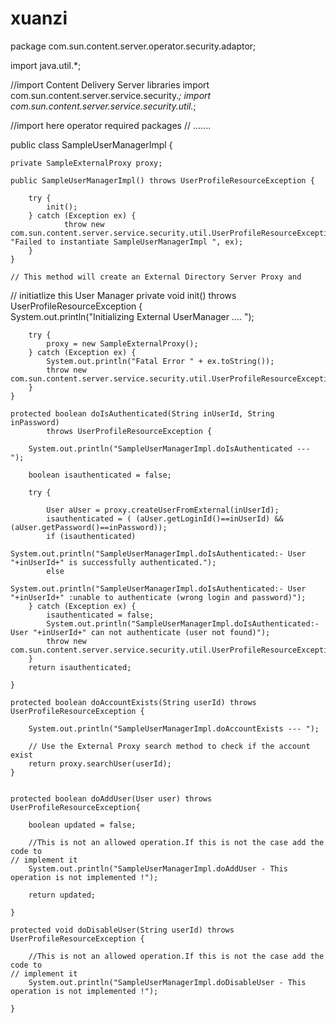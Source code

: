 # xuanzi
package com.sun.content.server.operator.security.adaptor; 
 
import java.util.*; 
 
//import Content Delivery Server libraries 
import com.sun.content.server.service.security.*; 
import com.sun.content.server.service.security.util.*; 
 
//import here operator required packages 
// ....... 
 
public class SampleUserManagerImpl { 
 
	private SampleExternalProxy proxy; 
 
	public SampleUserManagerImpl() throws UserProfileResourceException { 
		 
		try { 
			init();			 
		} catch (Exception ex) { 
				throw new com.sun.content.server.service.security.util.UserProfileResourceException( "Failed to instantiate SampleUserManagerImpl ", ex); 
		} 
	} 
 
	// This method will create an External Directory Server Proxy and 
  // initiatlize this User Manager 
		private void init() throws UserProfileResourceException 
	{	 
		System.out.println("Initializing External UserManager .... "); 
		 
		try { 
			proxy = new SampleExternalProxy(); 
		} catch (Exception ex) { 
			System.out.println("Fatal Error " + ex.toString()); 
			throw new com.sun.content.server.service.security.util.UserProfileResourceException(ex.toString()); 
		} 
	} 
 
	protected boolean doIsAuthenticated(String inUserId, String inPassword) 
			throws UserProfileResourceException { 
				 	 
		System.out.println("SampleUserManagerImpl.doIsAuthenticated --- ");  
 
		boolean isauthenticated = false; 
		 
		try { 
    
			User aUser = proxy.createUserFromExternal(inUserId); 
			isauthenticated = ( (aUser.getLoginId()==inUserId) && (aUser.getPassword()==inPassword)); 
			if (isauthenticated) 
				System.out.println("SampleUserManagerImpl.doIsAuthenticated:- User "+inUserId+" is successfully authenticated."); 
			else 
				System.out.println("SampleUserManagerImpl.doIsAuthenticated:- User "+inUserId+" :unable to authenticate (wrong login and password)"); 
		} catch (Exception ex) { 
			isauthenticated = false; 
			System.out.println("SampleUserManagerImpl.doIsAuthenticated:- User "+inUserId+" can not authenticate (user not found)"); 
			throw new com.sun.content.server.service.security.util.UserProfileResourceException(ex.toString()); 
		} 
		return isauthenticated; 
								 
	} 
 
	protected boolean doAccountExists(String userId) throws UserProfileResourceException { 
	 
		System.out.println("SampleUserManagerImpl.doAccountExists --- ");  
		    
		// Use the External Proxy search method to check if the account exist 
		return proxy.searchUser(userId); 
	} 
  	 
  	 
  	protected boolean doAddUser(User user) throws UserProfileResourceException{ 
		 
		boolean updated = false; 
		 
		//This is not an allowed operation.If this is not the case add the code to 
    // implement it 
		System.out.println("SampleUserManagerImpl.doAddUser - This operation is not implemented !");  
		 
		return updated; 
 
  	}   
 
	protected void doDisableUser(String userId) throws UserProfileResourceException { 
	 
		//This is not an allowed operation.If this is not the case add the code to 
    // implement it 
		System.out.println("SampleUserManagerImpl.doDisableUser - This operation is not implemented !");  
		 
	} 
 
